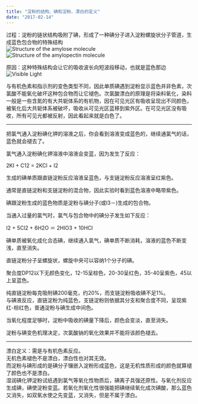 ```yaml
---
title: "淀粉的结构、碘和淀粉、漂白的定义"
date: "2017-02-14"
---
```


过程：淀粉的链状结构吸附了碘，形成了一种碘分子进入淀粉螺旋状分子管道，生成蓝色包合物的特殊结构  
![Structure of the amylose molecule](https://upload.wikimedia.org/wikipedia/commons/2/21/Amylose2.svg)  
![Structure of the amylopectin molecule](https://upload.wikimedia.org/wikipedia/commons/8/80/Amylopektin_Sessel.svg)

原因：这种特殊结构会让它的吸收波长向短波段移动，也就是蓝色那边  
![Visible Light](https://upload.wikimedia.org/wikipedia/commons/d/d9/Linear_visible_spectrum.svg)

与有机色素和指示剂的变色类型不同，因此单质碘遇到淀粉显示蓝色并非色素，次氯酸不能氧化破坏这种包合物而让它褪色。次氯酸漂白的原理是将染料氧化，染料一般是一些含氮的有大共轭体系的有机物，因在可见光区有吸收呈现出不同颜色，被氧化后大共轭体系被破坏，吸收从可见光区蓝移到紫外区。在可见光区没有吸收，所有可见光都被反射，因此看起来就是白色了。

* * *

把氯气通入淀粉碘化钾的溶液之后，你会看到溶液变成蓝色的，继续通氯气的话，蓝色就会褪去了。

氯气通入淀粉碘化钾溶液中溶液会变蓝，因为发生了反应：

2KI + C12 = 2KCl + I2

生成的碘单质跟直链淀粉反应溶液呈蓝色，与支链淀粉反应溶液呈红紫色。

通常是直链淀粉和支链淀粉的混合物，因此实验时看到蓝色溶液中略带紫色。

碘跟淀粉生成的蓝色物质是淀粉与碘分子(或I3－)生成的包合物。

当通入过量的氯气时，氯气与包合物中的碘分子发生如下反应：

I2 + 5Cl2 + 6H2O ＝ 2HIO3 + 10HCl

碘单质被氧化成化合态碘，继续通入氯气，碘单质不断消耗，溶液的蓝色不断变浅，直至消失。

直链淀粉分子呈螺旋状，螺旋中央可以容纳1个分子的碘。

聚合度DP12以下无颜色变化，12-15呈棕色，20-30呈红色，35-40呈紫色，45以上呈蓝色。

纯直链淀粉每克吸附碘200毫克，约20%，而支链淀粉吸收碘不足1%。  
与碘液反应，直链淀粉为纯蓝色，支链淀粉则依据其分支和聚合度不同，呈现紫红-棕红色，普通淀粉与碘生成中间色。

当氧化程度足够时，淀粉中吸收的碘量下降后，颜色会变淡，直至消失。

淀粉与碘变色机理决定，次氯酸钠的氧化效果并不能将该颜色褪去。

* * *

漂白定义：需是与有机色素反应。  
无机色素褪色不是漂白，漂白性也对其无效。  
而淀粉与碘形成的是碘分子镶嵌入淀粉形成蓝色，这是无机性质形成的颜色就算褪了颜色也不是漂白。  
湿润碘化钾淀粉试纸遇到氯气等氧化性物质后，碘离子具强还原性。与氧化剂反应生成碘，碘使淀粉变蓝。若氧化剂氧化性很强能把碘继续氧化成次碘酸，那么蓝色又消失，如双氧水使之先变蓝，又消失，但是不属于漂白。
